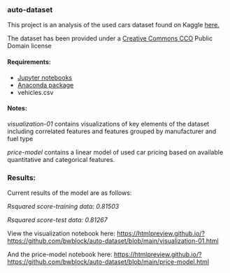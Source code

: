 ### auto-dataset

This project is an analysis of the used cars dataset found on Kaggle <a href="https://www.kaggle.com/austinreese/craigslist-carstrucks-data"> here.</a>

The dataset has been provided under a <a href="https://creativecommons.org/publicdomain/zero/1.0/">Creative Commons CCO</a> Public Domain license

#### Requirements:

- <a href="https://jupyter.org/"> Jupyter notebooks </a>
- <a href="https://www.anaconda.com/"> Anaconda package</a>
- vehicles.csv

#### Notes:

<i>visualization-01</i> contains visualizations of key elements of the dataset including correlated features and features grouped by manufacturer and fuel type

<i>price-model</i> contains a linear model of used car pricing based on available quantitative and categorical features.

### Results:

Current results of the model are as follows:

<i>Rsquared score-training data:  0.81503

Rsquared score-test data:  0.81267</i>

View the visualization notebook here:  https://htmlpreview.github.io/?https://github.com/bwblock/auto-dataset/blob/main/visualization-01.html

And the price-model notebook here: https://htmlpreview.github.io/?https://github.com/bwblock/auto-dataset/blob/main/price-model.html